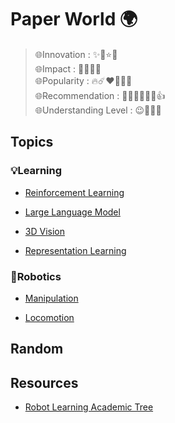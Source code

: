 # Paper World 🌍

>🌐Innovation : ✨💫⭐🌟 <br>
>🌐Impact : 💐🌷🌸🌺 <br>
>🌐Popularity : 🔥☄️❤️‍🔥👩‍🚒 <br>
>🌐Recommendation : 👍🏿👍🏽👍🏻👍 <br>
>🌐Understanding Level : 😉🤨🤔🧐  <br>


## Topics

### 💡Learning

* [Reinforcement Learning](topics/reinforcement_learning/README.md)

* [Large Language Model](topics/large_language_model/README.md)

* [3D Vision](/topics/3d_vision/README.md)

* [Representation Learning](topics/representation_learning/README.md)


### 🦾Robotics

* [Manipulation](topics/manipulation/README.md)

* [Locomotion](topics/locomotion/README.md)


## Random


## Resources

* [Robot Learning Academic Tree](./src/robot_Learning_academic_tree.md)


